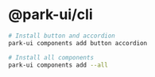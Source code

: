 # @park-ui/cli

```bash
# Install button and accordion
park-ui components add button accordion 

# Install all components
park-ui components add --all
```

